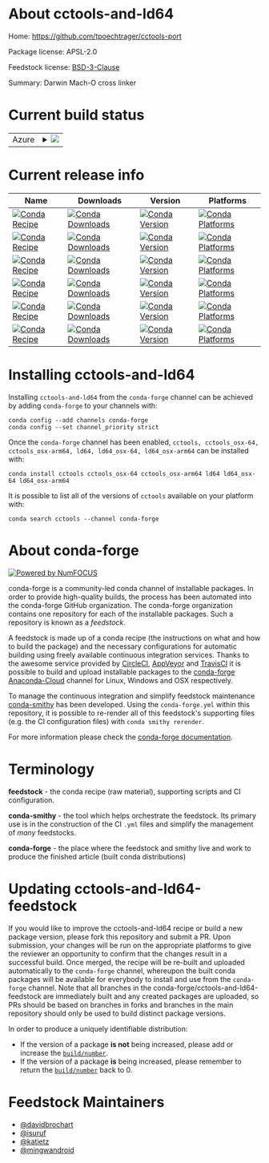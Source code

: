 About cctools-and-ld64
======================

Home: https://github.com/tpoechtrager/cctools-port

Package license: APSL-2.0

Feedstock license: [BSD-3-Clause](https://github.com/conda-forge/cctools-and-ld64-feedstock/blob/master/LICENSE.txt)

Summary: Darwin Mach-O cross linker

Current build status
====================


<table>
    
  <tr>
    <td>Azure</td>
    <td>
      <details>
        <summary>
          <a href="https://dev.azure.com/conda-forge/feedstock-builds/_build/latest?definitionId=7875&branchName=master">
            <img src="https://dev.azure.com/conda-forge/feedstock-builds/_apis/build/status/cctools-and-ld64-feedstock?branchName=master">
          </a>
        </summary>
        <table>
          <thead><tr><th>Variant</th><th>Status</th></tr></thead>
          <tbody><tr>
              <td>linux_64_cross_platformosx-64llvm_version11.1.0macos_machinex86_64-apple-darwin13.4.0</td>
              <td>
                <a href="https://dev.azure.com/conda-forge/feedstock-builds/_build/latest?definitionId=7875&branchName=master">
                  <img src="https://dev.azure.com/conda-forge/feedstock-builds/_apis/build/status/cctools-and-ld64-feedstock?branchName=master&jobName=linux&configuration=linux_64_cross_platformosx-64llvm_version11.1.0macos_machinex86_64-apple-darwin13.4.0" alt="variant">
                </a>
              </td>
            </tr><tr>
              <td>linux_64_cross_platformosx-64llvm_version12.0.1macos_machinex86_64-apple-darwin13.4.0</td>
              <td>
                <a href="https://dev.azure.com/conda-forge/feedstock-builds/_build/latest?definitionId=7875&branchName=master">
                  <img src="https://dev.azure.com/conda-forge/feedstock-builds/_apis/build/status/cctools-and-ld64-feedstock?branchName=master&jobName=linux&configuration=linux_64_cross_platformosx-64llvm_version12.0.1macos_machinex86_64-apple-darwin13.4.0" alt="variant">
                </a>
              </td>
            </tr><tr>
              <td>linux_64_cross_platformosx-arm64llvm_version11.1.0macos_machinearm64-apple-darwin20.0.0</td>
              <td>
                <a href="https://dev.azure.com/conda-forge/feedstock-builds/_build/latest?definitionId=7875&branchName=master">
                  <img src="https://dev.azure.com/conda-forge/feedstock-builds/_apis/build/status/cctools-and-ld64-feedstock?branchName=master&jobName=linux&configuration=linux_64_cross_platformosx-arm64llvm_version11.1.0macos_machinearm64-apple-darwin20.0.0" alt="variant">
                </a>
              </td>
            </tr><tr>
              <td>linux_64_cross_platformosx-arm64llvm_version12.0.1macos_machinearm64-apple-darwin20.0.0</td>
              <td>
                <a href="https://dev.azure.com/conda-forge/feedstock-builds/_build/latest?definitionId=7875&branchName=master">
                  <img src="https://dev.azure.com/conda-forge/feedstock-builds/_apis/build/status/cctools-and-ld64-feedstock?branchName=master&jobName=linux&configuration=linux_64_cross_platformosx-arm64llvm_version12.0.1macos_machinearm64-apple-darwin20.0.0" alt="variant">
                </a>
              </td>
            </tr><tr>
              <td>osx_64_cross_platformosx-64llvm_version11.1.0macos_machinex86_64-apple-darwin13.4.0</td>
              <td>
                <a href="https://dev.azure.com/conda-forge/feedstock-builds/_build/latest?definitionId=7875&branchName=master">
                  <img src="https://dev.azure.com/conda-forge/feedstock-builds/_apis/build/status/cctools-and-ld64-feedstock?branchName=master&jobName=osx&configuration=osx_64_cross_platformosx-64llvm_version11.1.0macos_machinex86_64-apple-darwin13.4.0" alt="variant">
                </a>
              </td>
            </tr><tr>
              <td>osx_64_cross_platformosx-64llvm_version12.0.1macos_machinex86_64-apple-darwin13.4.0</td>
              <td>
                <a href="https://dev.azure.com/conda-forge/feedstock-builds/_build/latest?definitionId=7875&branchName=master">
                  <img src="https://dev.azure.com/conda-forge/feedstock-builds/_apis/build/status/cctools-and-ld64-feedstock?branchName=master&jobName=osx&configuration=osx_64_cross_platformosx-64llvm_version12.0.1macos_machinex86_64-apple-darwin13.4.0" alt="variant">
                </a>
              </td>
            </tr><tr>
              <td>osx_64_cross_platformosx-arm64llvm_version11.1.0macos_machinearm64-apple-darwin20.0.0</td>
              <td>
                <a href="https://dev.azure.com/conda-forge/feedstock-builds/_build/latest?definitionId=7875&branchName=master">
                  <img src="https://dev.azure.com/conda-forge/feedstock-builds/_apis/build/status/cctools-and-ld64-feedstock?branchName=master&jobName=osx&configuration=osx_64_cross_platformosx-arm64llvm_version11.1.0macos_machinearm64-apple-darwin20.0.0" alt="variant">
                </a>
              </td>
            </tr><tr>
              <td>osx_64_cross_platformosx-arm64llvm_version12.0.1macos_machinearm64-apple-darwin20.0.0</td>
              <td>
                <a href="https://dev.azure.com/conda-forge/feedstock-builds/_build/latest?definitionId=7875&branchName=master">
                  <img src="https://dev.azure.com/conda-forge/feedstock-builds/_apis/build/status/cctools-and-ld64-feedstock?branchName=master&jobName=osx&configuration=osx_64_cross_platformosx-arm64llvm_version12.0.1macos_machinearm64-apple-darwin20.0.0" alt="variant">
                </a>
              </td>
            </tr><tr>
              <td>osx_arm64_cross_platformosx-64llvm_version11.1.0macos_machinex86_64-apple-darwin13.4.0</td>
              <td>
                <a href="https://dev.azure.com/conda-forge/feedstock-builds/_build/latest?definitionId=7875&branchName=master">
                  <img src="https://dev.azure.com/conda-forge/feedstock-builds/_apis/build/status/cctools-and-ld64-feedstock?branchName=master&jobName=osx&configuration=osx_arm64_cross_platformosx-64llvm_version11.1.0macos_machinex86_64-apple-darwin13.4.0" alt="variant">
                </a>
              </td>
            </tr><tr>
              <td>osx_arm64_cross_platformosx-64llvm_version12.0.1macos_machinex86_64-apple-darwin13.4.0</td>
              <td>
                <a href="https://dev.azure.com/conda-forge/feedstock-builds/_build/latest?definitionId=7875&branchName=master">
                  <img src="https://dev.azure.com/conda-forge/feedstock-builds/_apis/build/status/cctools-and-ld64-feedstock?branchName=master&jobName=osx&configuration=osx_arm64_cross_platformosx-64llvm_version12.0.1macos_machinex86_64-apple-darwin13.4.0" alt="variant">
                </a>
              </td>
            </tr><tr>
              <td>osx_arm64_cross_platformosx-arm64llvm_version11.1.0macos_machinearm64-apple-darwin20.0.0</td>
              <td>
                <a href="https://dev.azure.com/conda-forge/feedstock-builds/_build/latest?definitionId=7875&branchName=master">
                  <img src="https://dev.azure.com/conda-forge/feedstock-builds/_apis/build/status/cctools-and-ld64-feedstock?branchName=master&jobName=osx&configuration=osx_arm64_cross_platformosx-arm64llvm_version11.1.0macos_machinearm64-apple-darwin20.0.0" alt="variant">
                </a>
              </td>
            </tr><tr>
              <td>osx_arm64_cross_platformosx-arm64llvm_version12.0.1macos_machinearm64-apple-darwin20.0.0</td>
              <td>
                <a href="https://dev.azure.com/conda-forge/feedstock-builds/_build/latest?definitionId=7875&branchName=master">
                  <img src="https://dev.azure.com/conda-forge/feedstock-builds/_apis/build/status/cctools-and-ld64-feedstock?branchName=master&jobName=osx&configuration=osx_arm64_cross_platformosx-arm64llvm_version12.0.1macos_machinearm64-apple-darwin20.0.0" alt="variant">
                </a>
              </td>
            </tr>
          </tbody>
        </table>
      </details>
    </td>
  </tr>
</table>

Current release info
====================

| Name | Downloads | Version | Platforms |
| --- | --- | --- | --- |
| [![Conda Recipe](https://img.shields.io/badge/recipe-cctools-green.svg)](https://anaconda.org/conda-forge/cctools) | [![Conda Downloads](https://img.shields.io/conda/dn/conda-forge/cctools.svg)](https://anaconda.org/conda-forge/cctools) | [![Conda Version](https://img.shields.io/conda/vn/conda-forge/cctools.svg)](https://anaconda.org/conda-forge/cctools) | [![Conda Platforms](https://img.shields.io/conda/pn/conda-forge/cctools.svg)](https://anaconda.org/conda-forge/cctools) |
| [![Conda Recipe](https://img.shields.io/badge/recipe-cctools_osx--64-green.svg)](https://anaconda.org/conda-forge/cctools_osx-64) | [![Conda Downloads](https://img.shields.io/conda/dn/conda-forge/cctools_osx-64.svg)](https://anaconda.org/conda-forge/cctools_osx-64) | [![Conda Version](https://img.shields.io/conda/vn/conda-forge/cctools_osx-64.svg)](https://anaconda.org/conda-forge/cctools_osx-64) | [![Conda Platforms](https://img.shields.io/conda/pn/conda-forge/cctools_osx-64.svg)](https://anaconda.org/conda-forge/cctools_osx-64) |
| [![Conda Recipe](https://img.shields.io/badge/recipe-cctools_osx--arm64-green.svg)](https://anaconda.org/conda-forge/cctools_osx-arm64) | [![Conda Downloads](https://img.shields.io/conda/dn/conda-forge/cctools_osx-arm64.svg)](https://anaconda.org/conda-forge/cctools_osx-arm64) | [![Conda Version](https://img.shields.io/conda/vn/conda-forge/cctools_osx-arm64.svg)](https://anaconda.org/conda-forge/cctools_osx-arm64) | [![Conda Platforms](https://img.shields.io/conda/pn/conda-forge/cctools_osx-arm64.svg)](https://anaconda.org/conda-forge/cctools_osx-arm64) |
| [![Conda Recipe](https://img.shields.io/badge/recipe-ld64-green.svg)](https://anaconda.org/conda-forge/ld64) | [![Conda Downloads](https://img.shields.io/conda/dn/conda-forge/ld64.svg)](https://anaconda.org/conda-forge/ld64) | [![Conda Version](https://img.shields.io/conda/vn/conda-forge/ld64.svg)](https://anaconda.org/conda-forge/ld64) | [![Conda Platforms](https://img.shields.io/conda/pn/conda-forge/ld64.svg)](https://anaconda.org/conda-forge/ld64) |
| [![Conda Recipe](https://img.shields.io/badge/recipe-ld64_osx--64-green.svg)](https://anaconda.org/conda-forge/ld64_osx-64) | [![Conda Downloads](https://img.shields.io/conda/dn/conda-forge/ld64_osx-64.svg)](https://anaconda.org/conda-forge/ld64_osx-64) | [![Conda Version](https://img.shields.io/conda/vn/conda-forge/ld64_osx-64.svg)](https://anaconda.org/conda-forge/ld64_osx-64) | [![Conda Platforms](https://img.shields.io/conda/pn/conda-forge/ld64_osx-64.svg)](https://anaconda.org/conda-forge/ld64_osx-64) |
| [![Conda Recipe](https://img.shields.io/badge/recipe-ld64_osx--arm64-green.svg)](https://anaconda.org/conda-forge/ld64_osx-arm64) | [![Conda Downloads](https://img.shields.io/conda/dn/conda-forge/ld64_osx-arm64.svg)](https://anaconda.org/conda-forge/ld64_osx-arm64) | [![Conda Version](https://img.shields.io/conda/vn/conda-forge/ld64_osx-arm64.svg)](https://anaconda.org/conda-forge/ld64_osx-arm64) | [![Conda Platforms](https://img.shields.io/conda/pn/conda-forge/ld64_osx-arm64.svg)](https://anaconda.org/conda-forge/ld64_osx-arm64) |

Installing cctools-and-ld64
===========================

Installing `cctools-and-ld64` from the `conda-forge` channel can be achieved by adding `conda-forge` to your channels with:

```
conda config --add channels conda-forge
conda config --set channel_priority strict
```

Once the `conda-forge` channel has been enabled, `cctools, cctools_osx-64, cctools_osx-arm64, ld64, ld64_osx-64, ld64_osx-arm64` can be installed with:

```
conda install cctools cctools_osx-64 cctools_osx-arm64 ld64 ld64_osx-64 ld64_osx-arm64
```

It is possible to list all of the versions of `cctools` available on your platform with:

```
conda search cctools --channel conda-forge
```


About conda-forge
=================

[![Powered by NumFOCUS](https://img.shields.io/badge/powered%20by-NumFOCUS-orange.svg?style=flat&colorA=E1523D&colorB=007D8A)](http://numfocus.org)

conda-forge is a community-led conda channel of installable packages.
In order to provide high-quality builds, the process has been automated into the
conda-forge GitHub organization. The conda-forge organization contains one repository
for each of the installable packages. Such a repository is known as a *feedstock*.

A feedstock is made up of a conda recipe (the instructions on what and how to build
the package) and the necessary configurations for automatic building using freely
available continuous integration services. Thanks to the awesome service provided by
[CircleCI](https://circleci.com/), [AppVeyor](https://www.appveyor.com/)
and [TravisCI](https://travis-ci.com/) it is possible to build and upload installable
packages to the [conda-forge](https://anaconda.org/conda-forge)
[Anaconda-Cloud](https://anaconda.org/) channel for Linux, Windows and OSX respectively.

To manage the continuous integration and simplify feedstock maintenance
[conda-smithy](https://github.com/conda-forge/conda-smithy) has been developed.
Using the ``conda-forge.yml`` within this repository, it is possible to re-render all of
this feedstock's supporting files (e.g. the CI configuration files) with ``conda smithy rerender``.

For more information please check the [conda-forge documentation](https://conda-forge.org/docs/).

Terminology
===========

**feedstock** - the conda recipe (raw material), supporting scripts and CI configuration.

**conda-smithy** - the tool which helps orchestrate the feedstock.
                   Its primary use is in the construction of the CI ``.yml`` files
                   and simplify the management of *many* feedstocks.

**conda-forge** - the place where the feedstock and smithy live and work to
                  produce the finished article (built conda distributions)


Updating cctools-and-ld64-feedstock
===================================

If you would like to improve the cctools-and-ld64 recipe or build a new
package version, please fork this repository and submit a PR. Upon submission,
your changes will be run on the appropriate platforms to give the reviewer an
opportunity to confirm that the changes result in a successful build. Once
merged, the recipe will be re-built and uploaded automatically to the
`conda-forge` channel, whereupon the built conda packages will be available for
everybody to install and use from the `conda-forge` channel.
Note that all branches in the conda-forge/cctools-and-ld64-feedstock are
immediately built and any created packages are uploaded, so PRs should be based
on branches in forks and branches in the main repository should only be used to
build distinct package versions.

In order to produce a uniquely identifiable distribution:
 * If the version of a package **is not** being increased, please add or increase
   the [``build/number``](https://docs.conda.io/projects/conda-build/en/latest/resources/define-metadata.html#build-number-and-string).
 * If the version of a package **is** being increased, please remember to return
   the [``build/number``](https://docs.conda.io/projects/conda-build/en/latest/resources/define-metadata.html#build-number-and-string)
   back to 0.

Feedstock Maintainers
=====================

* [@davidbrochart](https://github.com/davidbrochart/)
* [@isuruf](https://github.com/isuruf/)
* [@katietz](https://github.com/katietz/)
* [@mingwandroid](https://github.com/mingwandroid/)

